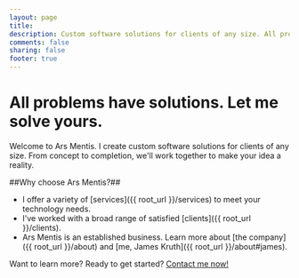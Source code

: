 ```yaml
---
layout: page
title:
description: Custom software solutions for clients of any size. All problems have solutions. Let me solve yours.
comments: false
sharing: false
footer: true
---
```


<h1 class="homeh1">All problems have solutions. Let me solve yours.</h1>

Welcome to Ars Mentis. I create custom software solutions for clients of any size. From concept to completion, we'll work together to make your idea a reality.

##Why choose Ars Mentis?##

* I offer a variety of [services]({{ root_url }}/services) to meet your technology needs.
* I've worked with a broad range of satisfied [clients]({{ root_url }}/clients).
* Ars Mentis is an established business. Learn more about [the company]({{ root_url }}/about) and [me, James Kruth]({{ root_url }}/about#james).

<footer class="homeFooter">Want to learn more? Ready to get started? <a href="{{ root_url }}/contact">Contact me now!</a></footer>